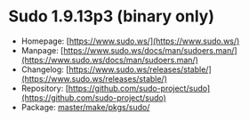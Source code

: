 # Sudo 1.9.13p3 (binary only)
 - Homepage: [https://www.sudo.ws/](https://www.sudo.ws/)
 - Manpage: [https://www.sudo.ws/docs/man/sudoers.man/](https://www.sudo.ws/docs/man/sudoers.man/)
 - Changelog: [https://www.sudo.ws/releases/stable/](https://www.sudo.ws/releases/stable/)
 - Repository: [https://github.com/sudo-project/sudo](https://github.com/sudo-project/sudo)
 - Package: [master/make/pkgs/sudo/](https://github.com/Freetz-NG/freetz-ng/tree/master/make/pkgs/sudo/)

